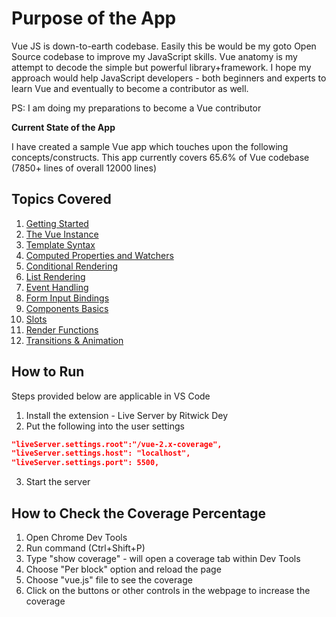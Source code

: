 # Purpose of the App

Vue JS is down-to-earth codebase. Easily this be would be my goto Open Source codebase to improve my JavaScript skills.  Vue anatomy is my attempt to decode the simple but powerful library+framework.  I hope my approach would help JavaScript developers - both beginners and experts to learn Vue and eventually to become a contributor as well. 

PS: I am doing my preparations to become a Vue contributor

**Current State of the App**

I have created a sample Vue app which touches upon the following concepts/constructs.  This app currently covers 65.6% of Vue codebase (7850+ lines of overall 12000 lines)

## Topics Covered

1. [Getting Started](https://vuejs.org/v2/guide/#Getting-Started)
2. [The Vue Instance](https://vuejs.org/v2/guide/instance.html)
3. [Template Syntax](https://vuejs.org/v2/guide/syntax.html)
4. [Computed Properties and Watchers](https://vuejs.org/v2/guide/computed.html)
5. [Conditional Rendering](https://vuejs.org/v2/guide/conditional.html)
6. [List Rendering](https://vuejs.org/v2/guide/list.html)
7. [Event Handling](https://vuejs.org/v2/guide/events.html)
8. [Form Input Bindings](https://vuejs.org/v2/guide/forms.html)
9. [Components Basics](https://vuejs.org/v2/guide/components.html)
10. [Slots](https://vuejs.org/v2/guide/components-slots.html)
12. [Render Functions](https://vuejs.org/v2/guide/render-function.html#Basics)
13. [Transitions & Animation](https://vuejs.org/v2/guide/transitions.html)

## How to Run 

Steps provided below are applicable in VS Code

1. Install the extension - Live Server by Ritwick Dey
2. Put the following into the user settings

```json   
"liveServer.settings.root":"/vue-2.x-coverage",
"liveServer.settings.host": "localhost",
"liveServer.settings.port": 5500,
```	
3. Start the server

## How to Check the Coverage Percentage

1. Open Chrome Dev Tools
2. Run command (Ctrl+Shift+P)
3. Type "show coverage" - will open a coverage tab within Dev Tools
4. Choose "Per block" option and reload the page
5. Choose "vue.js" file to see the coverage
6. Click on the buttons or other controls in the webpage to increase the coverage